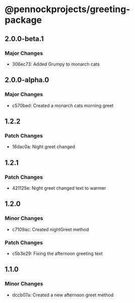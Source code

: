 # @pennockprojects/greeting-package

## 2.0.0-beta.1

### Major Changes

- 306ec73: Added Grumpy to monarch cats

## 2.0.0-alpha.0

### Major Changes

- c570bed: Created a monarch cats morning greet

## 1.2.2

### Patch Changes

- 16dac0a: Night greet changed

## 1.2.1

### Patch Changes

- 421125e: Night greet changed text to warmer

## 1.2.0

### Minor Changes

- c7109ac: Created nightGreet method

### Patch Changes

- c5b3e29: Fixing the afternoon greeting text

## 1.1.0

### Minor Changes

- dccb07a: Created a new afternoon greet method
